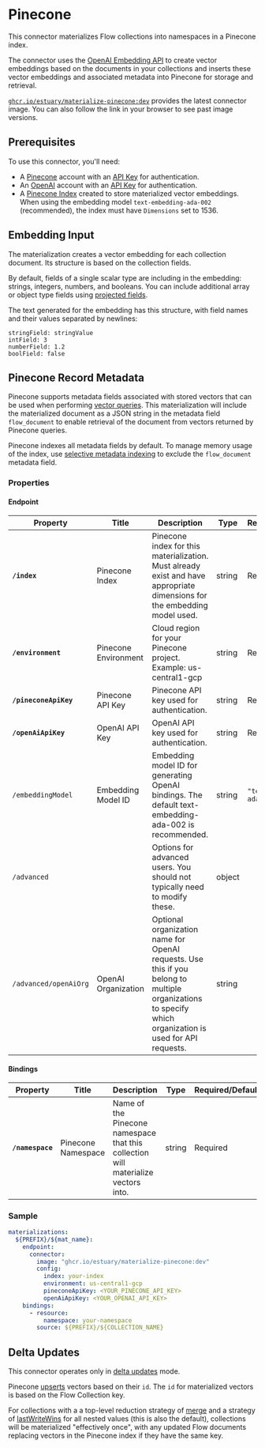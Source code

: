 # Pinecone

This connector materializes Flow collections into namespaces in a Pinecone index.

The connector uses the [OpenAI Embedding API](https://platform.openai.com/docs/guides/embeddings) to
create vector embeddings based on the documents in your collections and inserts these vector
embeddings and associated metadata into Pinecone for storage and retrieval.

[`ghcr.io/estuary/materialize-pinecone:dev`](https://ghcr.io/estuary/materialize-pinecone:dev)
provides the latest connector image. You can also follow the link in your browser to see past image
versions.

## Prerequisites

To use this connector, you'll need:

* A [Pinecone](https://www.pinecone.io/) account with an [API
  Key](https://docs.pinecone.io/docs/quickstart#2-get-and-verify-your-pinecone-api-key) for
  authentication.
* An [OpenAI](https://openai.com/) account with an [API
  Key](https://platform.openai.com/docs/api-reference/authentication) for authentication.
* A [Pinecone Index](https://docs.pinecone.io/docs/indexes) created to store materialized vector
  embeddings. When using the embedding model `text-embedding-ada-002` (recommended), the index must
  have `Dimensions` set to 1536.

## Embedding Input

The materialization creates a vector embedding for each collection document. Its structure is based
on the collection fields.

By default, fields of a single scalar type are including in the embedding: strings, integers,
numbers, and booleans. You can include additional array or object type fields using [projected
fields](../../../../concepts/materialization/#projected-fields).

The text generated for the embedding has this structure, with field names and their values separated
by newlines:
```
stringField: stringValue
intField: 3
numberField: 1.2
boolField: false
```

## Pinecone Record Metadata

Pinecone supports metadata fields associated with stored vectors that can be used when performing
[vector queries](https://www.pinecone.io/learn/vector-search-filtering/). This materialization will
include the materialized document as a JSON string in the metadata field `flow_document` to enable
retrieval of the document from vectors returned by Pinecone queries.

Pinecone indexes all metadata fields by default. To manage memory usage of the index, use [selective
metadata indexing](https://docs.pinecone.io/docs/manage-indexes#selective-metadata-indexing) to
exclude the `flow_document` metadata field.

### Properties

#### Endpoint

| Property              | Title                | Description                                                                                                                                              | Type   | Required/Default           |
| --------------------- | -------------------- | -------------------------------------------------------------------------------------------------------------------------------------------------------- | ------ | -------------------------- |
| **`/index`**          | Pinecone Index       | Pinecone index for this materialization. Must already exist and have appropriate dimensions for the embedding model used.                                | string | Required                   |
| **`/environment`**    | Pinecone Environment | Cloud region for your Pinecone project. Example: us-central1-gcp                                                                                         | string | Required                   |
| **`/pineconeApiKey`** | Pinecone API Key     | Pinecone API key used for authentication.                                                                                                                | string | Required                   |
| **`/openAiApiKey`**   | OpenAI API Key       | OpenAI API key used for authentication.                                                                                                                  | string | Required                   |
| `/embeddingModel`     | Embedding Model ID   | Embedding model ID for generating OpenAI bindings. The default text-embedding-ada-002 is recommended.                                                    | string | `"text-embedding-ada-002"` |
| `/advanced`           |                      | Options for advanced users. You should not typically need to modify these.                                                                               | object |                            |
| `/advanced/openAiOrg`  | OpenAI Organization  | Optional organization name for OpenAI requests. Use this if you belong to multiple organizations to specify which organization is used for API requests. | string |                            |

#### Bindings

| Property           | Title                 | Description                                                                                                         | Type   | Required/Default |
| ------------------ | --------------------- | ------------------------------------------------------------------------------------------------------------------- | ------ | ---------------- |
| **`/namespace`**   | Pinecone Namespace    | Name of the Pinecone namespace that this collection will materialize vectors into.                                  | string | Required         |

### Sample

```yaml
materializations:
  ${PREFIX}/${mat_name}:
    endpoint:
      connector:
        image: "ghcr.io/estuary/materialize-pinecone:dev"
        config:
          index: your-index
          environment: us-central1-gcp
          pineconeApiKey: <YOUR_PINECONE_API_KEY>
          openAiApiKey: <YOUR_OPENAI_API_KEY>
    bindings:
      - resource:
          namespace: your-namespace
        source: ${PREFIX}/${COLLECTION_NAME}
```

## Delta Updates

This connector operates only in [delta updates](../../../concepts/materialization.md#delta-updates) mode.

Pinecone [upserts](https://docs.pinecone.io/reference/upsert) vectors based on their `id`. The `id`
for materialized vectors is based on the Flow Collection key.

For collections with a a top-level reduction strategy of
[merge](../../reduction-strategies/merge.md) and a strategy of
[lastWriteWins](../../reduction-strategies/firstwritewins-and-lastwritewins.md) for all nested
values (this is also the default), collections will be materialized "effectively once", with any
updated Flow documents replacing vectors in the Pinecone index if they have the same key.